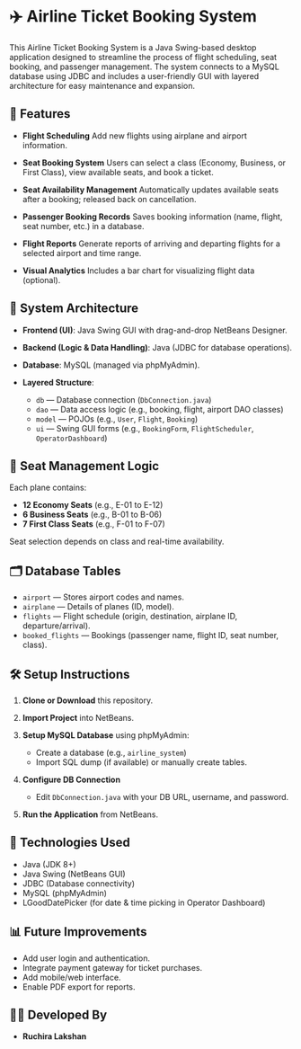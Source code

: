 

# ✈️ Airline Ticket Booking System

This Airline Ticket Booking System is a Java Swing-based desktop application designed to streamline the process of flight scheduling, seat booking, and passenger management. The system connects to a MySQL database using JDBC and includes a user-friendly GUI with layered architecture for easy maintenance and expansion.

## 📌 Features

* **Flight Scheduling**
  Add new flights using airplane and airport information.

* **Seat Booking System**
  Users can select a class (Economy, Business, or First Class), view available seats, and book a ticket.

* **Seat Availability Management**
  Automatically updates available seats after a booking; released back on cancellation.

* **Passenger Booking Records**
  Saves booking information (name, flight, seat number, etc.) in a database.

* **Flight Reports**
  Generate reports of arriving and departing flights for a selected airport and time range.

* **Visual Analytics**
  Includes a bar chart for visualizing flight data (optional).

## 🧱 System Architecture

* **Frontend (UI)**: Java Swing GUI with drag-and-drop NetBeans Designer.
* **Backend (Logic & Data Handling)**: Java (JDBC for database operations).
* **Database**: MySQL (managed via phpMyAdmin).
* **Layered Structure**:

  * `db` — Database connection (`DbConnection.java`)
  * `dao` — Data access logic (e.g., booking, flight, airport DAO classes)
  * `model` — POJOs (e.g., `User`, `Flight`, `Booking`)
  * `ui` — Swing GUI forms (e.g., `BookingForm`, `FlightScheduler`, `OperatorDashboard`)

## 🛫 Seat Management Logic

Each plane contains:

* **12 Economy Seats** (e.g., E-01 to E-12)
* **6 Business Seats** (e.g., B-01 to B-06)
* **7 First Class Seats** (e.g., F-01 to F-07)

Seat selection depends on class and real-time availability.

## 🗂 Database Tables

* `airport` — Stores airport codes and names.
* `airplane` — Details of planes (ID, model).
* `flights` — Flight schedule (origin, destination, airplane ID, departure/arrival).
* `booked_flights` — Bookings (passenger name, flight ID, seat number, class).

## 🛠 Setup Instructions

1. **Clone or Download** this repository.
2. **Import Project** into NetBeans.
3. **Setup MySQL Database** using phpMyAdmin:

   * Create a database (e.g., `airline_system`)
   * Import SQL dump (if available) or manually create tables.
4. **Configure DB Connection**

   * Edit `DbConnection.java` with your DB URL, username, and password.
5. **Run the Application** from NetBeans.

## 🧪 Technologies Used

* Java (JDK 8+)
* Java Swing (NetBeans GUI)
* JDBC (Database connectivity)
* MySQL (phpMyAdmin)
* LGoodDatePicker (for date & time picking in Operator Dashboard)

## 📊 Future Improvements

* Add user login and authentication.
* Integrate payment gateway for ticket purchases.
* Add mobile/web interface.
* Enable PDF export for reports.

## 👨‍💻 Developed By

* **Ruchira Lakshan**





